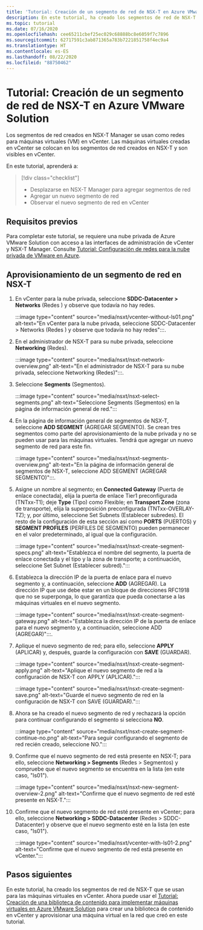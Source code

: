 ```yaml
---
title: 'Tutorial: Creación de un segmento de red de NSX-T en Azure VMware Solution'
description: En este tutorial, ha creado los segmentos de red de NSX-T que se usan para las máquinas virtuales en vCenter.
ms.topic: tutorial
ms.date: 07/16/2020
ms.openlocfilehash: cee65211cbef25ec029c68888bc8e6059f7c7896
ms.sourcegitcommit: 62717591c3ab871365a783b7221851758f4ec9a4
ms.translationtype: HT
ms.contentlocale: es-ES
ms.lasthandoff: 08/22/2020
ms.locfileid: "88750462"
---
```

# <a name="tutorial-create-an-nsx-t-network-segment-in-azure-vmware-solution"></a>Tutorial: Creación de un segmento de red de NSX-T en Azure VMware Solution

Los segmentos de red creados en NSX-T Manager se usan como redes para máquinas virtuales (VM) en vCenter. Las máquinas virtuales creadas en vCenter se colocan en los segmentos de red creados en NSX-T y son visibles en vCenter.

En este tutorial, aprenderá a:

> [!div class="checklist"]
> * Desplazarse en NSX-T Manager para agregar segmentos de red
> * Agregar un nuevo segmento de red
> * Observar el nuevo segmento de red en vCenter

## <a name="prerequisites"></a>Requisitos previos

Para completar este tutorial, se requiere una nube privada de Azure VMware Solution con acceso a las interfaces de administración de vCenter y NSX-T Manager. Consulte [Tutorial: Configuración de redes para la nube privada de VMware en Azure](tutorial-configure-networking.md).

## <a name="provision-a-network-segment-in-nsx-t"></a>Aprovisionamiento de un segmento de red en NSX-T

1. En vCenter para la nube privada, seleccione **SDDC-Datacenter > Networks** (Redes ) y observe que todavía no hay redes.

   :::image type="content" source="media/nsxt/vcenter-without-ls01.png" alt-text="En vCenter para la nube privada, seleccione SDDC-Datacenter > Networks (Redes ) y observe que todavía no hay redes":::.

1. En el administrador de NSX-T para su nube privada, seleccione **Networking** (Redes).

   :::image type="content" source="media/nsxt/nsxt-network-overview.png" alt-text="En el administrador de NSX-T para su nube privada, seleccione Networking (Redes)":::.

1. Seleccione **Segments** (Segmentos).

   :::image type="content" source="media/nsxt/nsxt-select-segments.png" alt-text="Seleccione Segments (Segmentos) en la página de información general de red.":::

1. En la página de información general de segmentos de NSX-T, seleccione **ADD SEGMENT** (AGREGAR SEGMENTO). Se crean tres segmentos como parte del aprovisionamiento de la nube privada y no se pueden usar para las máquinas virtuales.  Tendrá que agregar un nuevo segmento de red para este fin.

   :::image type="content" source="media/nsxt/nsxt-segments-overview.png" alt-text="En la página de información general de segmentos de NSX-T, seleccione ADD SEGMENT (AGREGAR SEGMENTO)":::.

1. Asigne un nombre al segmento; en **Connected Gateway** (Puerta de enlace conectada), elija la puerta de enlace Tier1 preconfigurada (TNTxx-T1); deje **Type** (Tipo) como Flexible; en **Transport Zone** (zona de transporte), elija la superposición preconfigurada (TNTxx-OVERLAY-TZ); y, por último, seleccione Set Subnets (Establecer subredes). El resto de la configuración de esta sección así como **PORTS**  (PUERTOS) y **SEGMENT PROFILES** (PERFILES DE SEGMENTO) pueden permanecer en el valor predeterminado, al igual que la configuración.

   :::image type="content" source="media/nsxt/nsxt-create-segment-specs.png" alt-text="Establezca el nombre del segmento, la puerta de enlace conectada y el tipo y la zona de transporte; a continuación, seleccione Set Subnet (Establecer subred).":::

1. Establezca la dirección IP de la puerta de enlace para el nuevo segmento y, a continuación, seleccione **ADD** (AGREGAR). La dirección IP que use debe estar en un bloque de direcciones RFC1918 que no se superponga, lo que garantiza que pueda conectarse a las máquinas virtuales en el nuevo segmento.

   :::image type="content" source="media/nsxt/nsxt-create-segment-gateway.png" alt-text="Establezca la dirección IP de la puerta de enlace para el nuevo segmento y, a continuación, seleccione ADD (AGREGAR)":::.

1. Aplique el nuevo segmento de red; para ello, seleccione **APPLY** (APLICAR) y, después, guarde la configuración con **SAVE** (GUARDAR).

   :::image type="content" source="media/nsxt/nsxt-create-segment-apply.png" alt-text="Aplique el nuevo segmento de red a la configuración de NSX-T con APPLY (APLICAR).":::

   :::image type="content" source="media/nsxt/nsxt-create-segment-save.png" alt-text="Guarde el nuevo segmento de red en la configuración de NSX-T con SAVE (GUARDAR).":::

1. Ahora se ha creado el nuevo segmento de red y rechazará la opción para continuar configurando el segmento si selecciona **NO**.

   :::image type="content" source="media/nsxt/nsxt-create-segment-continue-no.png" alt-text="Para seguir configurando el segmento de red recién creado, seleccione NO.":::

1. Confirme que el nuevo segmento de red está presente en NSX-T; para ello, seleccione **Networking > Segments** (Redes > Segmentos) y compruebe que el nuevo segmento se encuentra en la lista (en este caso, "ls01").

   :::image type="content" source="media/nsxt/nsxt-new-segment-overview-2.png" alt-text="Confirme que el nuevo segmento de red esté presente en NSX-T.":::

1. Confirme que el nuevo segmento de red esté presente en vCenter; para ello, seleccione **Networking > SDDC-Datacenter** (Redes > SDDC-Datacenter) y observe que el nuevo segmento esté en la lista (en este caso, "ls01").

   :::image type="content" source="media/nsxt/vcenter-with-ls01-2.png" alt-text="Confirme que el nuevo segmento de red está presente en vCenter.":::

## <a name="next-steps"></a>Pasos siguientes

En este tutorial, ha creado los segmentos de red de NSX-T que se usan para las máquinas virtuales en vCenter. Ahora puede usar el [Tutorial: Creación de una biblioteca de contenido para implementar máquinas virtuales en Azure VMware Solution](tutorial-deploy-vm-content-library.md) para crear una biblioteca de contenido en vCenter y aprovisionar una máquina virtual en la red que creó en este tutorial.

<!-- LINKS - external-->

<!-- LINKS - internal -->
